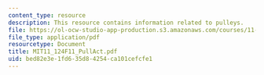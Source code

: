 ```yaml
---
content_type: resource
description: This resource contains information related to pulleys.
file: https://ol-ocw-studio-app-production.s3.amazonaws.com/courses/11-124-introduction-to-education-looking-forward-and-looking-back-on-education-fall-2011/bed82e3e1fd635d84254ca101cefcfe1_MIT11_124F11_PullAct.pdf
file_type: application/pdf
resourcetype: Document
title: MIT11_124F11_PullAct.pdf
uid: bed82e3e-1fd6-35d8-4254-ca101cefcfe1
---
```

